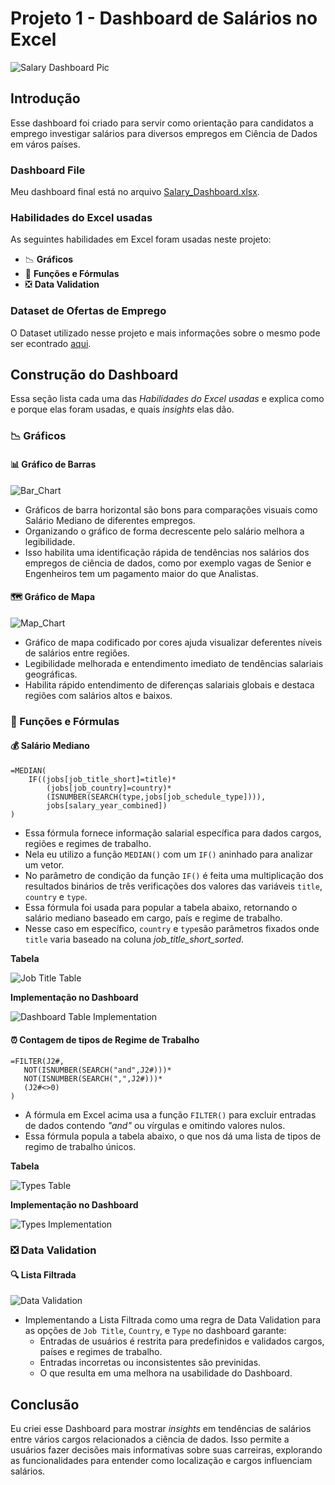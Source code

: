 # Projeto 1 - Dashboard de Salários no Excel

 ![Salary Dashboard Pic](../Resources/Images/Salary_Dashboard.png)

## Introdução

 Esse dashboard foi criado para servir como orientação para candidatos a emprego investigar salários para diversos empregos em Ciência de Dados em város países.

### Dashboard File
 Meu dashboard final está no arquivo [Salary_Dashboard.xlsx](Salary_Dashboard.xlsx).

### Habilidades do Excel usadas

 As seguintes habilidades em Excel foram usadas neste projeto:

 - 📉 **Gráficos**
 - 🧮 **Funções e Fórmulas**
 - ❎ **Data Validation**

### Dataset de Ofertas de Emprego
 O Dataset utilizado nesse projeto e mais informações sobre o mesmo pode ser econtrado [aqui](../Resources/Dataset).

## Construção do Dashboard

 Essa seção lista cada uma das *Habilidades do Excel usadas* e explica como e porque elas foram usadas, e quais *insights* elas dão.

### 📉 Gráficos

#### 📊 Gráfico de Barras

 ![Bar_Chart](../Resources/Images/Salary_Dashboard_Bar_Chart.png)

 - Gráficos de barra horizontal são bons para comparações visuais como Salário Mediano de diferentes empregos.
 - Organizando o gráfico de forma decrescente pelo salário melhora a legibilidade.
 - Isso habilita uma identificação rápida de tendências nos salários dos empregos de ciência de dados, como por exemplo vagas de Senior e Engenheiros tem um pagamento maior do que Analistas.

#### 🗺️ Gráfico de Mapa

 ![Map_Chart](../Resources/Images/Salary_Dashboard_MapChart.png)
 
 - Gráfico de mapa codificado por cores ajuda visualizar deferentes níveis de salários entre regiões.
 - Legibilidade melhorada e entendimento imediato de tendências salariais geográficas.
 - Habilita rápido entendimento de diferenças salariais globais e destaca regiões com salários altos e baixos. 

### 🧮 Funções e Fórmulas

#### 💰 Salário Mediano
```
=MEDIAN(
    IF((jobs[job_title_short]=title)*
        (jobs[job_country]=country)*
        (ISNUMBER(SEARCH(type,jobs[job_schedule_type]))),
        jobs[salary_year_combined])
)
```

 - Essa fórmula fornece informação salarial específica para dados cargos, regiões e regimes de trabalho.
 - Nela eu utilizo a função `MEDIAN()` com um `IF()` aninhado para analizar um vetor.
 - No parâmetro de condição da função `IF()` é feita uma multiplicação dos resultados binários de três verificações dos valores das variáveis `title`, `country` e `type`.
 - Essa fórmula foi usada para popular a tabela abaixo, retornando o salário mediano baseado em cargo, país e regime de trabalho.
 - Nesse caso em específico, `country` e `type`são parâmetros fixados onde `title` varia baseado na coluna *job_title_short_sorted*.

 **Tabela**

 ![Job Title Table](../Resources/Images/Salary_Dashboard_Job_Title_Table.png)

 **Implementação no Dashboard**

 ![Dashboard Table Implementation](../Resources/Images/Salary_Dashboard_Dashboard_Implementation.png)

#### ⏰ Contagem de tipos de Regime de Trabalho

 ```
 =FILTER(J2#,
    NOT(ISNUMBER(SEARCH("and",J2#)))*
    NOT(ISNUMBER(SEARCH(",",J2#)))*
    (J2#<>0)
)
 ```

 - A fórmula em Excel acima usa a função `FILTER()` para excluir entradas de dados contendo *"and"* ou vírgulas e omitindo valores nulos.
 - Essa fórmula popula a tabela abaixo, o que nos dá uma lista de tipos de regimo de trabalho únicos.
 
 **Tabela**

 ![Types Table](../Resources/Images/Salary_Dashboard_Types.png)
 
  **Implementação no Dashboard**

 ![Types Implementation](../Resources/Images/Salary_Dashboard_Type_Implementation.png)

### ❎ Data Validation

#### 🔍 Lista Filtrada 

 ![Data Validation](../Resources/Images/Salary_Dashboard_Data_Validation.gif)

 - Implementando a Lista Filtrada como uma regra de Data Validation para as opções de `Job Title`, `Country`, e `Type` no dashboard garante:
     - Entradas de usuários é restrita para predefinidos e validados cargos, países e regimes de trabalho.
     - Entradas incorretas ou inconsistentes são previnidas.
     - O que resulta em uma melhora na usabilidade do Dashboard.

## Conclusão

 Eu criei esse Dashboard para mostrar *insights* em tendências de salários entre vários cargos relacionados a ciência de dados. Isso permite a usuários fazer decisões mais informativas sobre suas carreiras, explorando as funcionalidades para entender como localização e cargos influenciam salários.